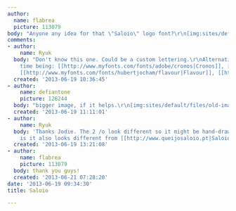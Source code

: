 ```yaml
---
author:
  name: flabrea
  picture: 113079
body: "Anyone any idea for that \"Saloio\" logo font?\r\n[img:sites/default/files/old-images/saloio_03_4606.jpg]"
comments:
- author:
    name: Ryuk
  body: "Don't know this one. Could be a custom lettering.\r\nAlternatives for the
    time being: [[http://www.myfonts.com/fonts/adobe/cronos|Cronos]], [[http://www.myfonts.com/search/cosmos|Cosmos]],
    [[http://www.myfonts.com/fonts/hubertjocham/flavour|Flavour]], [[http://www.myfonts.com/fonts/hubertjocham/tasty|Tasty]]"
  created: '2013-06-19 10:36:45'
- author:
    name: defiantone
    picture: 126244
  body: "bigger image, if it helps.\r\n[img:sites/default/files/old-images/saloio_03_3791.jpg]"
  created: '2013-06-19 11:11:01'
- author:
    name: Ryuk
  body: 'Thanks Jodie. The 2 /o look different so it might be hand-drawn. Funny thing
    is it also looks different from [[http://www.queijosaloio.pt|Saloio official logo]]. '
  created: '2013-06-19 13:21:08'
- author:
    name: flabrea
    picture: 113079
  body: thank you guys!
  created: '2013-06-21 07:28:20'
date: '2013-06-19 09:34:30'
title: Saloio

---
```

